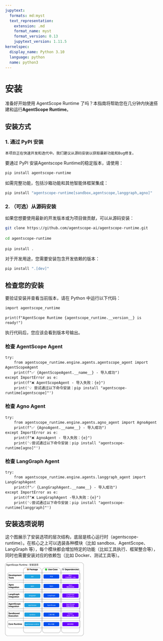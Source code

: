 ```yaml
---
jupytext:
  formats: md:myst
  text_representation:
    extension: .md
    format_name: myst
    format_version: 0.13
    jupytext_version: 1.11.5
kernelspec:
  display_name: Python 3.10
  language: python
  name: python3
---
```


# 安装

准备好开始使用 AgentScope Runtime 了吗？本指南将帮助您在几分钟内快速搭建和运行**AgentScope Runtime**。

## 安装方式

### 1. 通过 PyPI 安装

```{warning}
本项目正在快速开发和迭代中。我们建议从源码安装以获取最新功能和Bug修复。
```

要通过 PyPI 安装Agentscope Runtime的稳定版本，请使用：

```bash
pip install agentscope-runtime
```

如需完整功能，包括沙箱功能和其他智能体框架集成：

```bash
pip install "agentscope-runtime[sandbox,agentscope,langgraph,agno]"
```

### 2. （可选）从源码安装

如果您想要使用最新的开发版本或为项目做贡献，可以从源码安装：

```bash
git clone https://github.com/agentscope-ai/agentscope-runtime.git

cd agentscope-runtime

pip install .
```

对于开发用途，您需要安装包含开发依赖的版本：

```bash
pip install ".[dev]"
```

## 检查您的安装

要验证安装并查看当前版本，请在 Python 中运行以下代码：

```{code-cell}
import agentscope_runtime

print(f"AgentScope Runtime {agentscope_runtime.__version__} is ready!")
```

执行代码后，您应该会看到版本号输出。

### 检查 AgentScope Agent

```{code-cell}
try:
    from agentscope_runtime.engine.agents.agentscope_agent import AgentScopeAgent
    print(f"✅ {AgentScopeAgent.__name__} - 导入成功")
except ImportError as e:
    print(f"❌ AgentScopeAgent - 导入失败：{e}")
    print('💡 尝试通过以下命令安装：pip install "agentscope-runtime[agentscope]"')
```

### 检查 Agno Agent

```{code-cell}
try:
    from agentscope_runtime.engine.agents.agno_agent import AgnoAgent
    print(f"✅ {AgnoAgent.__name__} - 导入成功")
except ImportError as e:
    print(f"❌ AgnoAgent - 导入失败：{e}")
    print('💡尝试通过以下命令安装：pip install "agentscope-runtime[agno]"')
```

### 检查 LangGraph Agent

```{code-cell}
try:
    from agentscope_runtime.engine.agents.langgraph_agent import LangGraphAgent
    print(f"✅ {LangGraphAgent.__name__} - 导入成功")
except ImportError as e:
    print(f"❌ LangGraphAgent -导入失败：{e}")
    print('💡尝试通过以下命令安装：pip install "agentscope-runtime[langgraph]"')
```

## 安装选项说明

这个图展示了安装选项的层次结构，底层是核心运行时（agentscope-runtime）。在核心之上可以选装各种模块（比如 sandbox、AgentScope、LangGraph 等），每个模块都会增加特定的功能（比如工具执行、框架整合等），同时也需要安装对应的依赖包（比如 Docker、测试工具等）。

<img src="/_static/installation_options_zh.jpg" alt="Installation Options" style="zoom:25%;" />
